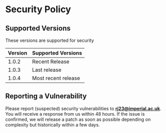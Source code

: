# Security Policy

## Supported Versions

These versions are supported for security

| Version   | Supported Versions                        |
| --------- | ----------------------------------------- |
| 1.0.2    | Recent Release                             |
| 1.0.3    | Last  release                              |
| 1.0.4    | Most recent release                        |

## Reporting a Vulnerability

Please report (suspected) security vulnerabilities to
**[rj23@imperial.ac.uk](mailto:rj23@imperial.ac.uk)**. You will receive a response from
us within 48 hours. If the issue is confirmed, we will release a patch as soon
as possible depending on complexity but historically within a few days.
